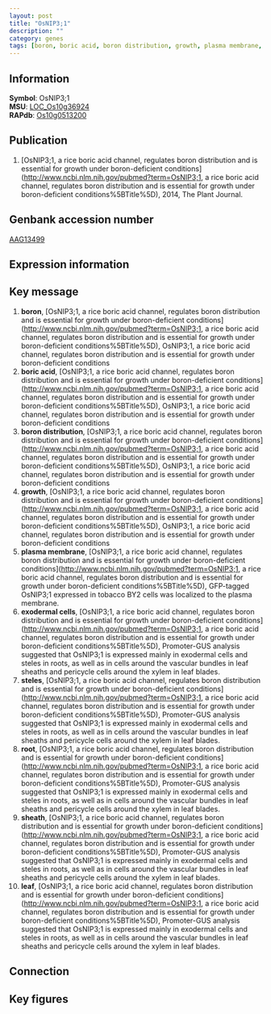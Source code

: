 ```yaml
---
layout: post
title: "OsNIP3;1"
description: ""
category: genes
tags: [boron, boric acid, boron distribution, growth, plasma membrane, exodermal cells, steles, root, sheath, leaf, Gene]
---
```


## Information
__Symbol__: OsNIP3;1  
__MSU__: [LOC_Os10g36924](http://rice.plantbiology.msu.edu/cgi-bin/ORF_infopage.cgi?orf=LOC_Os10g36924)  
__RAPdb__: [Os10g0513200](http://rapdb.dna.affrc.go.jp/viewer/gbrowse_details/irgsp1?name=Os10g0513200)  

## Publication
1. [OsNIP3;1, a rice boric acid channel, regulates boron distribution and is essential for growth under boron-deficient conditions](http://www.ncbi.nlm.nih.gov/pubmed?term=OsNIP3;1, a rice boric acid channel, regulates boron distribution and is essential for growth under boron-deficient conditions%5BTitle%5D), 2014, The Plant Journal.

## Genbank accession number
[AAG13499](http://www.ncbi.nlm.nih.gov/nuccore/AAG13499)  

## Expression information

## Key message
1. __boron__, [OsNIP3;1, a rice boric acid channel, regulates boron distribution and is essential for growth under boron-deficient conditions](http://www.ncbi.nlm.nih.gov/pubmed?term=OsNIP3;1, a rice boric acid channel, regulates boron distribution and is essential for growth under boron-deficient conditions%5BTitle%5D), OsNIP3;1, a rice boric acid channel, regulates boron distribution and is essential for growth under boron-deficient conditions
2. __boric acid__, [OsNIP3;1, a rice boric acid channel, regulates boron distribution and is essential for growth under boron-deficient conditions](http://www.ncbi.nlm.nih.gov/pubmed?term=OsNIP3;1, a rice boric acid channel, regulates boron distribution and is essential for growth under boron-deficient conditions%5BTitle%5D), OsNIP3;1, a rice boric acid channel, regulates boron distribution and is essential for growth under boron-deficient conditions
3. __boron distribution__, [OsNIP3;1, a rice boric acid channel, regulates boron distribution and is essential for growth under boron-deficient conditions](http://www.ncbi.nlm.nih.gov/pubmed?term=OsNIP3;1, a rice boric acid channel, regulates boron distribution and is essential for growth under boron-deficient conditions%5BTitle%5D), OsNIP3;1, a rice boric acid channel, regulates boron distribution and is essential for growth under boron-deficient conditions
4. __growth__, [OsNIP3;1, a rice boric acid channel, regulates boron distribution and is essential for growth under boron-deficient conditions](http://www.ncbi.nlm.nih.gov/pubmed?term=OsNIP3;1, a rice boric acid channel, regulates boron distribution and is essential for growth under boron-deficient conditions%5BTitle%5D), OsNIP3;1, a rice boric acid channel, regulates boron distribution and is essential for growth under boron-deficient conditions
5. __plasma membrane__, [OsNIP3;1, a rice boric acid channel, regulates boron distribution and is essential for growth under boron-deficient conditions](http://www.ncbi.nlm.nih.gov/pubmed?term=OsNIP3;1, a rice boric acid channel, regulates boron distribution and is essential for growth under boron-deficient conditions%5BTitle%5D), GFP-tagged OsNIP3;1 expressed in tobacco BY2 cells was localized to the plasma membrane.
6. __exodermal cells__, [OsNIP3;1, a rice boric acid channel, regulates boron distribution and is essential for growth under boron-deficient conditions](http://www.ncbi.nlm.nih.gov/pubmed?term=OsNIP3;1, a rice boric acid channel, regulates boron distribution and is essential for growth under boron-deficient conditions%5BTitle%5D), Promoter-GUS analysis suggested that OsNIP3;1 is expressed mainly in exodermal cells and steles in roots, as well as in cells around the vascular bundles in leaf sheaths and pericycle cells around the xylem in leaf blades.
7. __steles__, [OsNIP3;1, a rice boric acid channel, regulates boron distribution and is essential for growth under boron-deficient conditions](http://www.ncbi.nlm.nih.gov/pubmed?term=OsNIP3;1, a rice boric acid channel, regulates boron distribution and is essential for growth under boron-deficient conditions%5BTitle%5D), Promoter-GUS analysis suggested that OsNIP3;1 is expressed mainly in exodermal cells and steles in roots, as well as in cells around the vascular bundles in leaf sheaths and pericycle cells around the xylem in leaf blades.
8. __root__, [OsNIP3;1, a rice boric acid channel, regulates boron distribution and is essential for growth under boron-deficient conditions](http://www.ncbi.nlm.nih.gov/pubmed?term=OsNIP3;1, a rice boric acid channel, regulates boron distribution and is essential for growth under boron-deficient conditions%5BTitle%5D), Promoter-GUS analysis suggested that OsNIP3;1 is expressed mainly in exodermal cells and steles in roots, as well as in cells around the vascular bundles in leaf sheaths and pericycle cells around the xylem in leaf blades.
9. __sheath__, [OsNIP3;1, a rice boric acid channel, regulates boron distribution and is essential for growth under boron-deficient conditions](http://www.ncbi.nlm.nih.gov/pubmed?term=OsNIP3;1, a rice boric acid channel, regulates boron distribution and is essential for growth under boron-deficient conditions%5BTitle%5D), Promoter-GUS analysis suggested that OsNIP3;1 is expressed mainly in exodermal cells and steles in roots, as well as in cells around the vascular bundles in leaf sheaths and pericycle cells around the xylem in leaf blades.
10. __leaf__, [OsNIP3;1, a rice boric acid channel, regulates boron distribution and is essential for growth under boron-deficient conditions](http://www.ncbi.nlm.nih.gov/pubmed?term=OsNIP3;1, a rice boric acid channel, regulates boron distribution and is essential for growth under boron-deficient conditions%5BTitle%5D), Promoter-GUS analysis suggested that OsNIP3;1 is expressed mainly in exodermal cells and steles in roots, as well as in cells around the vascular bundles in leaf sheaths and pericycle cells around the xylem in leaf blades.

## Connection

## Key figures



